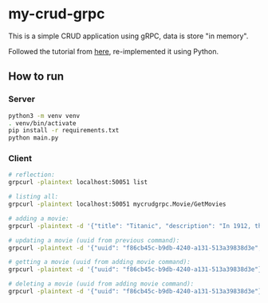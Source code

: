# my-crud-grpc

This is a simple CRUD application using gRPC, data is store "in memory".

Followed the tutorial from [here](https://www.youtube.com/watch?v=4gsDeKVfUUI), re-implemented it using Python.

## How to run

### Server

```bash
python3 -m venv venv
. venv/bin/activate
pip install -r requirements.txt
python main.py
```

### Client

```bash
# reflection:
grpcurl -plaintext localhost:50051 list

# listing all:
grpcurl -plaintext localhost:50051 mycrudgrpc.Movie/GetMovies

# adding a movie:
grpcurl -plaintext -d '{"title": "Titanic", "description": "In 1912, the Titanic, the world s most luxurious passenger ship, set out across the Atlantic for New York City. It would never see it s destination.", "director":{"name":"James","surname":"Cameron"}}' localhost:50051 mycrudgrpc.Movie/CreateMovie

# updating a movie (uuid from previous command):
grpcurl -plaintext -d '{"uuid": "f86cb45c-b9db-4240-a131-513a39838d3e", "title": "Titanic", "description": "In 1912, the Titanic, the world s most luxurious passenger ship, set out across the Atlantic for New York City. It would never see it s destination.", "director":{"name":"James","surname":"Camaleon"}}' localhost:50051 mycrudgrpc.Movie/UpdateMovie

# getting a movie (uuid from adding movie command):
grpcurl -plaintext -d '{"uuid": "f86cb45c-b9db-4240-a131-513a39838d3e"}' localhost:50051 mycrudgrpc.Movie/GetMovie

# deleting a movie (uuid from adding movie command):
grpcurl -plaintext -d '{"uuid": "f86cb45c-b9db-4240-a131-513a39838d3e"}' localhost:50051 mycrudgrpc.Movie/DeleteMovie
```
